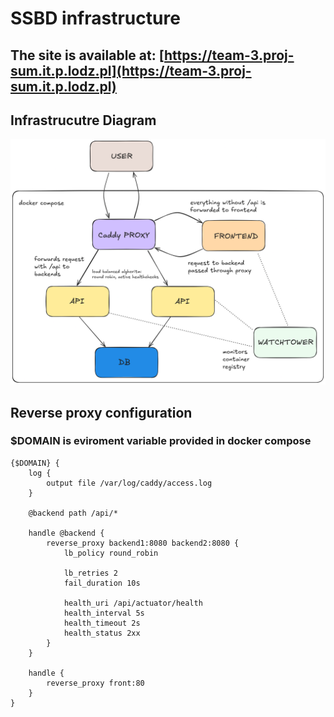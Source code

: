 # SSBD infrastructure 

## The site is available at: [https://team-3.proj-sum.it.p.lodz.pl](https://team-3.proj-sum.it.p.lodz.pl)
 

## Infrastrucutre Diagram
![infrastrucutre diagram](/assets/infra.png "infrastrucutre diagram")

## Reverse proxy configuration
### $DOMAIN is eviroment variable provided in docker compose
```
{$DOMAIN} {
    log {
        output file /var/log/caddy/access.log
    }

    @backend path /api/*

    handle @backend {
        reverse_proxy backend1:8080 backend2:8080 {
            lb_policy round_robin

            lb_retries 2
            fail_duration 10s

            health_uri /api/actuator/health
            health_interval 5s
            health_timeout 2s
            health_status 2xx
        }
    }

    handle {
        reverse_proxy front:80
    }
}
```
